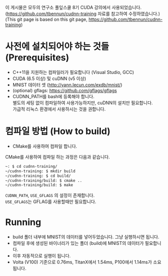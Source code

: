 이 게시물은 모두의 연구소 풀잎스쿨 8기 CUDA 강의에서 사용되었습니다.  
(https://github.com/tbennun/cudnn-training 자료를 참고하여 수정하였습니다.)  
(This git page is based on this git page, https://github.com/tbennun/cudnn-training)

사전에 설치되어야 하는 것들 (Prerequisites)
=============

* C++11을 지원하는 컴파일러가 필요합니다 (Visual Studio, GCC)
* CUDA (6.5 이상) 및 cuDNN (v5 이상)
* MNIST 데이터 셋 (http://yann.lecun.com/exdb/mnist/)
* (optional) gflags: https://github.com/gflags/gflags
* CUDNN_PATH를 bash에 등록해야 합니다.  
별도의 세팅 없이 컴파일하여 사용가능하지만, cuDNN의 설치만 필요합니다.  
가급적 리눅스 환경에서 사용하시는 것을 권합니다.

컴파일 방법 (How to build)
===========

* CMake를 사용하여 컴파일 합니다.

CMake를 사용하여 컴파일 하는 과정은 다음과 같습니다.
```bash
~: $ cd cudnn-training/
~/cudnn-training: $ mkdir build
~/cudnn-training: $ cd build/
~/cudnn-training/build: $ cmake ..
~/cudnn-training/build: $ make
```
```CUDNN_PATH```, ```USE_GFLAGS``` 의 설정이 존재합니다.  
```USE_GFLAGS```는 GFLAG를 사용할때만 필요합니다.

Running
=======

* build 폴더 내부에 MNIST의 데이터를 넣어두었습니다. 그냥 실행하시면 됩니다.  
* 컴파일 후에 생성된 바이너리가 있는 폴더 (build)에 MNIST의 데이터가 필요합니다.
* 이후 자동적으로 실행이 됩니다.
* Volta (V100) 기준으로 0.76ms, TitanX에서 1.54ms, P100에서 1.14ms가 소요됩니다.
